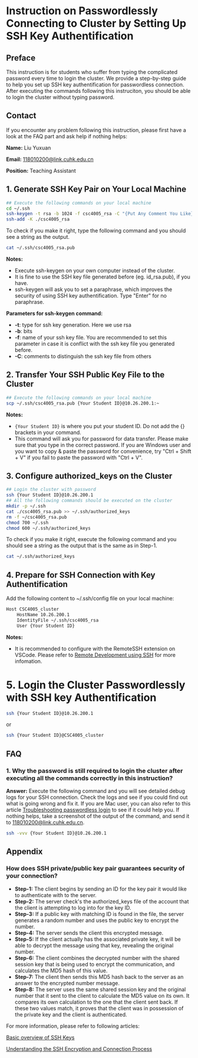 # Instruction on Passwordlessly Connecting to Cluster by Setting Up SSH Key Authentification

## Preface

This instruction is for students who suffer from typing the complicated password every time to login the cluster. We provide a step-by-step guide to help you set up SSH key authentification for passwordless connection. After executing the commands following this instruciton, you should be able to login the cluster without typing password.

## Contact

If you encounter any problem following this instruction, please first have a look at the FAQ part and ask help if nothing helps:

**Name:** Liu Yuxuan

**Email:** [118010200@link.cuhk.edu.cn](mailto:118010200@link.cuhk.edu.cn)

**Position:** Teaching Assistant

## 1. Generate SSH Key Pair on Your Local Machine

```bash
## Execute the following commands on your local machine
cd ~/.ssh
ssh-keygen -t rsa -b 1024 -f csc4005_rsa -C "{Put Any Comment You Like}"
ssh-add -K ./csc4005_rsa
```

To check if you make it right, type the following command and you should see a string as the output.

```bash
cat ~/.ssh/csc4005_rsa.pub
```

**Notes:**

- Execute ssh-keygen on your own computer instead of the cluster.
- It is fine to use the SSH key file generated before (eg. id_rsa.pub), if you have.
- ssh-keygen will ask you to set a paraphrase, which improves the security of using SSH key authentification. Type "Enter" for no paraphrase.

**Parameters for ssh-keygen command:**

- **-t**: type for ssh key generation. Here we use rsa
- **-b**: bits
- **-f**: name of your ssh key file. You are recommended to set this parameter in case it
  is conflict with the ssh key file you generated before.
- **-C**: comments to distinguish the ssh key file from others

## 2. Transfer Your SSH Public Key File to the Cluster

```bash
## Execute the following commands on your local machine
scp ~/.ssh/csc4005_rsa.pub {Your Student ID}@10.26.200.1:~
```

**Notes:**

- `{Your Student ID}` is where you put your student ID. Do not add the {} brackets in your command.
- This command will ask you for password for data transfer. Please make sure that you type in the correct password. If you are Windows user and you want to copy & paste the password for convenience, try "Ctrl + Shift + V" if you fail to paste the password with "Ctrl + V".

## 3. Configure authorized_keys on the Cluster

```bash
## Login the cluster with password
ssh {Your Student ID}@10.26.200.1
## All the following commands should be executed on the cluster
mkdir -p ~/.ssh
cat ./csc4005_rsa.pub >> ~/.ssh/authorized_keys
rm -f ~/csc4005_rsa.pub
chmod 700 ~/.ssh
chmod 600 ~/.ssh/authorized_keys
```

To check if you make it right, execute the following command and you should see a string as the output that is the same as in Step-1.

```bash
cat ~/.ssh/authorized_keys
```

## 4. Prepare for SSH Connection with Key Authentification

Add the following content to ~/.ssh/config file on your local machine:

```bash
Host CSC4005_cluster
    HostName 10.26.200.1
    IdentityFile ~/.ssh/csc4005_rsa
    User {Your Student ID}
```

**Notes:**

- It is recommended to configure with the RemoteSSH extension on VSCode. Please refer to [Remote Development using SSH](https://code.visualstudio.com/docs/remote/ssh) for more infomation.

# 5. Login the Cluster Passwordlessly with SSH key Authentification

```bash
ssh {Your Student ID}@10.26.200.1
```

or

```bash
ssh {Your Student ID}@CSC4005_cluster
```

## FAQ

### 1. Why the password is still required to login the cluster after executing all the commands correctly in this instruction?

**Answer:** Execute the following command and you will see detailed debug logs for your SSH connection. Check the logs and see if you could find out what is going wrong and fix it. If you are Mac user, you can also refer to this article [Troubleshooting passwordless login](https://help.dreamhost.com/hc/en-us/articles/215906508-Troubleshooting-passwordless-login) to see if it could help you. If nothing helps, take a screenshot of the output of the command, and send it to [118010200@link.cuhk.edu.cn](mailto:118010200@link.cuhk.edu.cn).

```bash
ssh -vvv {Your Student ID}@10.26.200.1
```

## Appendix

### How does SSH private/public key pair guarantees security of your connection?

- **Step-1:** The client begins by sending an ID for the key pair it would like to authenticate with to the server.
- **Step-2:** The server check's the authorized_keys file of the account that the client is attempting to log into for the key ID.
- **Step-3:** If a public key with matching ID is found in the file, the server generates a random number and uses the public key to encrypt the number.
- **Step-4:** The server sends the client this encrypted message.
- **Step-5:** If the client actually has the associated private key, it will be able to decrypt the message using that key, revealing the original number.
- **Step-6:** The client combines the decrypted number with the shared session key that is being used to encrypt the communication, and calculates the MD5 hash of this value.
- **Step-7:** The client then sends this MD5 hash back to the server as an answer to the encrypted number message.
- **Step-8:** The server uses the same shared session key and the original number that it sent to the client to calculate the MD5 value on its own. It compares its own calculation to the one that the client sent back. If these two values match, it proves that the client was in possession of the private key and the client is authenticated.

For more information, please refer to following articles:

[Basic overview of SSH Keys](https://www.ssh.com/academy/ssh-keys)

[Understanding the SSH Encryption and Connection Process](https://www.digitalocean.com/community/tutorials/understanding-the-ssh-encryption-and-connection-process)
